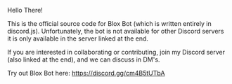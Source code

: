Hello There! 

This is the official source code for Blox Bot (which is written entirely in discord.js). 
Unfortunately, the bot is not available for other Discord servers it is only available in the server linked at the end.

If you are interested in collaborating or contributing, join my Discord server (also linked at the end), and we can discuss in DM's.

Try out Blox Bot here:
https://discord.gg/cm4B5tUTbA
